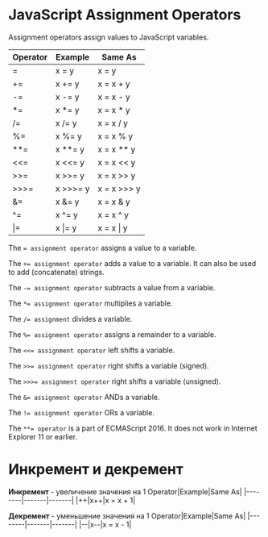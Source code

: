 # JavaScript Assignment Operators
Assignment operators assign values to JavaScript variables.

|Operator|Example|Same As|
|--------|-------|-------|
|=|x = y|x = y|
|+=|x += y|x = x + y|
|-=|x -= y|x = x - y|
|*=|x *= y|x = x * y|
|/=|x /= y|x = x / y|
|%=|x %= y|x = x % y|
|**=|x **= y|x = x ** y|
|<<=|x <<= y|x = x << y|
|>>=|x >>= y|x = x >> y|
|>>>=|x >>>= y|x = x >>> y|
|&=|x &= y|x = x & y|
|^=|x ^= y|x = x ^ y|
|\|=|x \|= y|x = x \| y|

The `= assignment operator` assigns a value to a variable.

The `+= assignment operator` adds a value to a variable. It can also be used to add (concatenate) strings.

The `-= assignment operator` subtracts a value from a variable.

The `*= assignment operator` multiplies a variable.

The `/= assignment` divides a variable.

The `%= assignment operator` assigns a remainder to a variable.

The `<<= assignment operator` left shifts a variable.

The `>>= assignment operator` right shifts a variable (signed).

The `>>>= assignment operator` right shifts a variable (unsigned).

The `&= assignment operator` ANDs a variable.

The `!= assignment operator` ORs a variable.

The `**= operator` is a part of ECMAScript 2016. It does not work in Internet Explorer 11 or earlier.

# Инкремент и декремент

**Инкремент** - увеличение значения на 1
Operator|Example|Same As|
|--------|-------|-------|
|++|x++|x = x + 1|

**Декремент** - уменьшение значения на 1
Operator|Example|Same As|
|--------|-------|-------|
|--|x--|x = x - 1|
